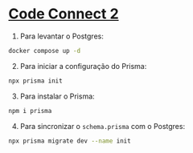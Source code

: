 # [Code Connect 2](https://cursos.alura.com.br/course/next-js-construa-aplicacoes-postgres-prisma/task)

1. Para levantar o Postgres:
```bash
docker compose up -d
```

2. Para iniciar a configuração do Prisma:
```bash
npx prisma init
```

3. Para instalar o Prisma:
```bash
npm i prisma
```

4. Para sincronizar o `schema.prisma` com o Postgres:
```bash
npx prisma migrate dev --name init
```
